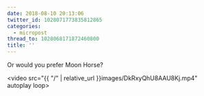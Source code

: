 ```yaml
---
date: 2018-08-10 20:13:06
twitter_id: 1028071773835812865
categories:
  - micropost
thread_to: 1028068171872460800
title: ''
---
```


Or would you prefer Moon Horse?

<video src="{{ "/" | relative_url  }}images/DkRxyQhU8AAU8Kj.mp4" autoplay loop></video>
